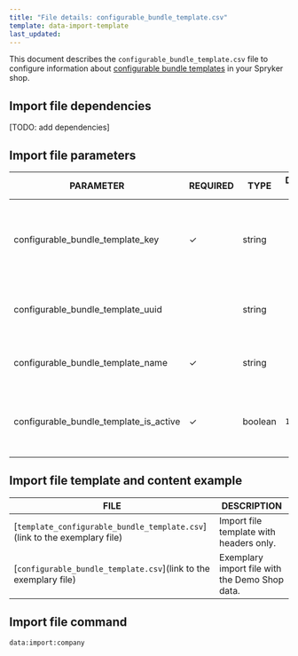 ```yaml
---
title: "File details: configurable_bundle_template.csv"
template: data-import-template
last_updated: 
---
```


This document describes the `configurable_bundle_template.csv` file to configure information about [configurable bundle templates](/docs/pbc/all/product-information-management/{{page.version}}/base-shop/feature-overviews/configurable-bundle-feature-overview.html) in your Spryker shop.

## Import file dependencies

[TODO: add dependencies]
<!--If the file has no dependencies, remove the section. If there are two and more import files, use bullet points.-->

## Import file parameters

| PARAMETER                                | REQUIRED | TYPE | DEFAULT VALUE | REQUIREMENTS OR COMMENTS | DESCRIPTION                                          |
| ---------------------------------------- | -------- | ---- | ------------- | ----------------------- | ---------------------------------------------------- |
| configurable_bundle_template_key         |  &check; | string |               |                         | Internal data import identifier for the configurable bundle template. |
| configurable_bundle_template_uuid        |          | string |               |                         | Unique identifier of the configurable bundle.  |
| configurable_bundle_template_name        |  &check; | string |               |                         | Glossary key for the configurable bundle name. |
| configurable_bundle_template_is_active   |  &check; | boolean | `1` | `1`: configurable bunlde is active</li><li>`0`: configurable bunlde is inactive</li></ul> | Flag for the configurable bundle name.  |

## Import file template and content example

| FILE | DESCRIPTION |
|---|---|
| [`template_configurable_bundle_template.csv`](link to the exemplary file)<!--after doc moved to proper place, upload CSV to S3 and add a link-->| Import file template with headers only. |
| [`configurable_bundle_template.csv`](link to the exemplary file)<!--after doc moved to proper place, upload CSV to S3 and add a link--> | Exemplary import file with the Demo Shop data. |


## Import file command

```bash
data:import:company
```